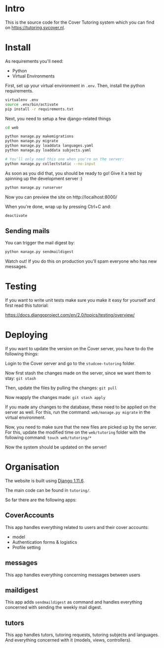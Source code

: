 # Intro

This is the source code for the Cover Tutoring system which you can find on
https://tutoring.svcover.nl.

# Install
As requirements you'll need:
- Python
- Virtual Environments

First, set up your virtual environment in `.env`. Then, install the python
requirements.

```bash
virtualenv .env
source .env/bin/activate
pip install -r requirements.txt
```


Next, you need to setup a few django-related things
```bash
cd web

python manage.py makemigrations
python manage.py migrate
python manage.py loaddata languages.yaml
python manage.py loaddata subjects.yaml

# You'll only need this one when you're on the server:
python manage.py collectstatic --no-input
```
As soon as you did that, you should be ready to go! Give it a test by spinning
up the development server :)

```bash
python manage.py runserver
```

Now you can preview the site on http://localhost:8000/

When you're done, wrap up by pressing Ctrl+C and:

```bash
deactivate
```

## Sending mails

You can trigger the mail digest by:

```bash
python manage.py sendmaildigest
```

Watch out! If you do this on production you'll spam everyone who has new messages.

# Testing

If you want to write unit tests make sure you make it easy for yourself and
first read this tutorial:

https://docs.djangoproject.com/en/2.0/topics/testing/overview/

# Deploying
If you want to update the version on the Cover server, you have to do the
following things:

Login to the Cover server and go to the `studcee-tutoring` folder.

Now first stash the changes made on the server, since we want them to stay:
`git stash`

Then, update the files by pulling the changes:
`git pull`

Now reapply the changes made:
`git stash apply`

If you made any changes to the database, these need to be applied on the server
as well. For this, run the command: `web/manage.py migrate` in the virtual
environment.

Now, you need to make sure that the new files are picked up by the server. For
this, update the modified time on the `web/tutoring` folder with the following
command: `touch web/tutoring/*`

Now the system should be updated on the server!

# Organisation

The website is built using [Django 1.11.6](https://www.djangoproject.com).

The main code can be found in `tutoring/`.

So far there are the following apps:

## CoverAccounts
This app handles everything related to users and their cover accounts:
- model
- Authentication forms & logistics
- Profile setting

## messages
This app handles everything concerning messages between users

## maildigest
This app adds `sendmaildigest` as command and handles everything concerned with sending the weekly mail digest.

## tutors
This app handles tutors, tutoring requests, tutoring subjects and languages. And everything concerned with it (models, views, controllers).
